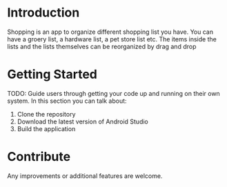 # Introduction 
Shopping is an app to organize different shopping list you have. You can have a groery list, a hardware list, a pet store list etc. 
The items inside the lists and the lists themselves can be reorganized by drag and drop
# Getting Started
TODO: Guide users through getting your code up and running on their own system. In this section you can talk about:
1.  Clone the repository
2.	Download the latest version of Android Studio
3.	Build the application

# Contribute
Any improvements or additional features are welcome.  